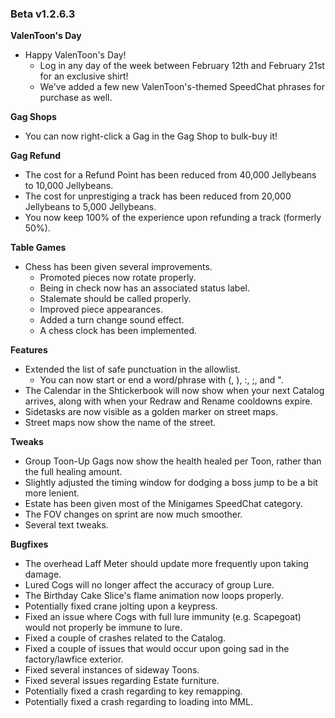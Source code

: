 ### Beta v1.2.6.3
 
**ValenToon's Day**
- Happy ValenToon's Day!
  - Log in any day of the week between February 12th and February 21st for an exclusive shirt!
  - We've added a few new ValenToon's-themed SpeedChat phrases for purchase as well.
 
**Gag Shops**
- You can now right-click a Gag in the Gag Shop to bulk-buy it!
 
**Gag Refund**
- The cost for a Refund Point has been reduced from 40,000 Jellybeans to 10,000 Jellybeans.
- The cost for unprestiging a track has been reduced from 20,000 Jellybeans to 5,000 Jellybeans.
- You now keep 100% of the experience upon refunding a track (formerly 50%).
 
**Table Games**
- Chess has been given several improvements.
  - Promoted pieces now rotate properly.
  - Being in check now has an associated status label.
  - Stalemate should be called properly.
  - Improved piece appearances.
  - Added a turn change sound effect.
  - A chess clock has been implemented.
 
**Features**
- Extended the list of safe punctuation in the allowlist.
  - You can now start or end a word/phrase with (, ), :, ;, and ".
- The Calendar in the Shtickerbook will now show when your next Catalog arrives, along with when your Redraw and Rename cooldowns expire.
- Sidetasks are now visible as a golden marker on street maps.
- Street maps now show the name of the street.
 
**Tweaks**
- Group Toon-Up Gags now show the health healed per Toon, rather than the full healing amount.
- Slightly adjusted the timing window for dodging a boss jump to be a bit more lenient.
- Estate has been given most of the Minigames SpeedChat category.
- The FOV changes on sprint are now much smoother.
- Several text tweaks.
 
**Bugfixes**
- The overhead Laff Meter should update more frequently upon taking damage.
- Lured Cogs will no longer affect the accuracy of group Lure.
- The Birthday Cake Slice's flame animation now loops properly.
- Potentially fixed crane jolting upon a keypress.
- Fixed an issue where Cogs with full lure immunity (e.g. Scapegoat) would not properly be immune to lure.
- Fixed a couple of crashes related to the Catalog.
- Fixed a couple of issues that would occur upon going sad in the factory/lawfice exterior.
- Fixed several instances of sideway Toons.
- Fixed several issues regarding Estate furniture.
- Potentially fixed a crash regarding to key remapping.
- Potentially fixed a crash regarding to loading into MML.